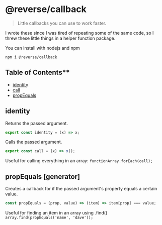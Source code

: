 # @reverse/callback
> Little callbacks you can use to work faster.

I wrote these since I was tired of repeating some of the same code, so I threw
these little things in a helper function package.

You can install with nodejs and npm
```
npm i @reverse/callback
```

## Table of Contents**
- [identity](#identity)
- [call](#call)
- [propEquals](#propEquals-[generator])

## identity
Returns the passed argument.
```js
export const identity = (x) => x;
```
Calls the passed argument.
```js
export const call = (x) => x();
```

Useful for calling everything in an array: `functionArray.forEach(call);`

## propEquals [generator]
Creates a callback for if the passed argument's property equals a certain value.
```js
const propEquals = (prop, value) => (item) => item[prop] === value;
```

Useful for finding an item in an array using .find()
`array.find(propEquals('name', 'dave'));`
